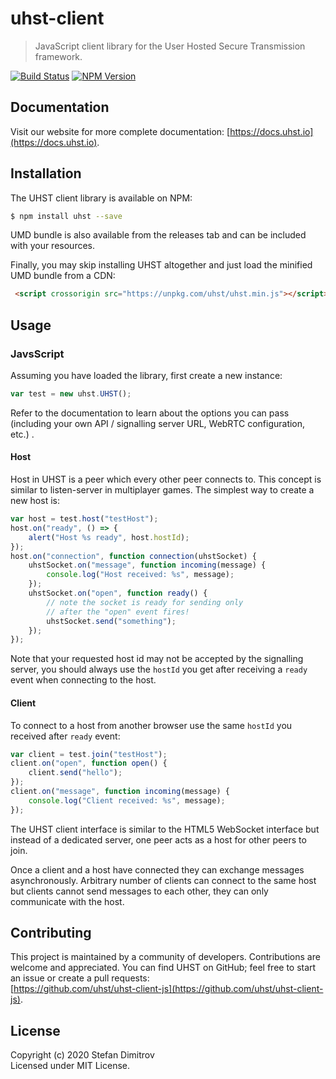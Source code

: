 # uhst-client

> JavaScript client library for the User Hosted Secure Transmission framework.

[![Build Status](https://travis-ci.org/uhst/uhst-client-js.svg?branch=master)](https://travis-ci.org/uhst/uhst-client-js)
[![NPM Version](https://badge.fury.io/js/uhst.svg)](https://badge.fury.io/js/uhst)

## Documentation
Visit our website for more complete documentation: [https://docs.uhst.io](https://docs.uhst.io).

## Installation

The UHST client library is available on NPM:

```bash
$ npm install uhst --save
```

UMD bundle is also available from the releases tab and can be included with your resources.

Finally, you may skip installing UHST altogether and just load the minified UMD bundle from a CDN:

```html
 <script crossorigin src="https://unpkg.com/uhst/uhst.min.js"></script>
```

## Usage

### JavsScript

Assuming you have loaded the library, first create a new instance:

```JavaScript
var test = new uhst.UHST();
```

Refer to the documentation to learn about the options you can pass (including your own API / signalling server URL, WebRTC configuration, etc.) .

#### Host
Host in UHST is a peer which every other peer connects to. This concept is similar to listen-server in multiplayer games.
The simplest way to create a new host is:

```JavaScript
var host = test.host("testHost");
host.on("ready", () => {
    alert("Host %s ready", host.hostId);
});
host.on("connection", function connection(uhstSocket) {
    uhstSocket.on("message", function incoming(message) {
        console.log("Host received: %s", message);
    });
    uhstSocket.on("open", function ready() {
        // note the socket is ready for sending only
        // after the "open" event fires!
        uhstSocket.send("something");
    });
});
```

Note that your requested host id may not be accepted by the signalling server, you should always
use the `hostId` you get after receiving a `ready` event when connecting to the host.

#### Client
To connect to a host from another browser use the same `hostId` you received after `ready` event:

```JavaScript
var client = test.join("testHost");
client.on("open", function open() {
    client.send("hello");
});
client.on("message", function incoming(message) {
    console.log("Client received: %s", message);
});
```

The UHST client interface is similar to the HTML5 WebSocket interface but instead of a dedicated server, one peer acts as a host for other peers to join.<br>

Once a client and a host have connected they can exchange messages asynchronously. Arbitrary number of clients can connect to the same host but clients cannot
send messages to each other, they can only communicate with the host.

## Contributing

This project is maintained by a community of developers. Contributions are welcome and appreciated.
You can find UHST on GitHub; feel free to start an issue or create a pull requests:<br>
[https://github.com/uhst/uhst-client-js](https://github.com/uhst/uhst-client-js).


## License

Copyright (c) 2020 Stefan Dimitrov<br>
Licensed under MIT License.